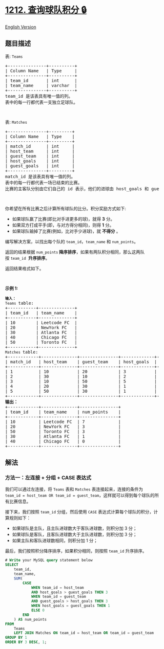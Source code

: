 # [1212. 查询球队积分 🔒](https://leetcode.cn/problems/team-scores-in-football-tournament)

[English Version](/solution/1200-1299/1212.Team%20Scores%20in%20Football%20Tournament/README_EN.md)

<!-- tags:数据库 -->

<!-- difficulty:中等 -->

## 题目描述

<!-- 这里写题目描述 -->

<p>表: <code>Teams</code></p>

<pre>
+---------------+----------+
| Column Name   | Type     |
+---------------+----------+
| team_id       | int      |
| team_name     | varchar  |
+---------------+----------+
team_id 是该表具有唯一值的列。
表中的每一行都代表一支独立足球队。
</pre>

<p>&nbsp;</p>

<p>表:&nbsp;<code>Matches</code></p>

<pre>
+---------------+---------+
| Column Name   | Type    |
+---------------+---------+
| match_id      | int     |
| host_team     | int     |
| guest_team    | int     | 
| host_goals    | int     |
| guest_goals   | int     |
+---------------+---------+
match_id 是该表具有唯一值的列。
表中的每一行都代表一场已结束的比赛。
比赛的主客队分别由它们自己的 id 表示，他们的进球由 host_goals 和 guest_goals 分别表示。
</pre>

<p>&nbsp;</p>

<p>你希望在所有比赛之后计算所有球队的比分。积分奖励方式如下:</p>

<ul>
	<li>如果球队赢了比赛(即比对手进更多的球)，就得 <strong>3</strong> 分。</li>
	<li>如果双方打成平手(即，与对方得分相同)，则得 <strong>1</strong> 分。</li>
	<li>如果球队输掉了比赛(例如，比对手少进球)，就 <strong>不得分</strong> 。</li>
</ul>

<p>编写解决方案，以找出每个队的&nbsp;<code>team_id</code>，<code>team_name</code> 和 <code>num_points</code>。</p>

<p>返回的结果根据&nbsp;<code>num_points</code><strong> 降序排序</strong>，如果有两队积分相同，那么这两队按&nbsp;<code>team_id</code>&nbsp; <strong>升序排序</strong>。</p>

<p>返回结果格式如下。</p>

<p>&nbsp;</p>

<p><strong>示例 1:</strong></p>

<pre>
<code><strong>输入：</strong>
Teams </code>table:
+-----------+--------------+
| team_id   | team_name    |
+-----------+--------------+
| 10        | Leetcode FC  |
| 20        | NewYork FC   |
| 30        | Atlanta FC   |
| 40        | Chicago FC   |
| 50        | Toronto FC   |
+-----------+--------------+
<code>Matches </code>table:
+------------+--------------+---------------+-------------+--------------+
| match_id   | host_team    | guest_team    | host_goals  | guest_goals  |
+------------+--------------+---------------+-------------+--------------+
| 1          | 10           | 20            | 3           | 0            |
| 2          | 30           | 10            | 2           | 2            |
| 3          | 10           | 50            | 5           | 1            |
| 4          | 20           | 30            | 1           | 0            |
| 5          | 50           | 30            | 1           | 0            |
+------------+--------------+---------------+-------------+--------------+
<strong>输出：</strong>
+------------+--------------+---------------+
| team_id    | team_name    | num_points    |
+------------+--------------+---------------+
| 10         | Leetcode FC  | 7             |
| 20         | NewYork FC   | 3             |
| 50         | Toronto FC   | 3             |
| 30         | Atlanta FC   | 1             |
| 40         | Chicago FC   | 0             |
+------------+--------------+---------------+</pre>

## 解法

### 方法一：左连接 + 分组 + CASE 表达式

我们可以通过左连接，将 `Teams` 表和 `Matches` 表连接起来，连接的条件为 `team_id = host_team OR team_id = guest_team`，这样就可以得到每个球队的所有比赛信息。

接下来，我们按照 `team_id` 分组，然后使用 `CASE` 表达式计算每个球队的积分，计算规则如下：

-   如果球队是主队，且主队进球数大于客队进球数，则积分加 $3$ 分；
-   如果球队是客队，且客队进球数大于主队进球数，则积分加 $3$ 分；
-   如果主队和客队进球数相同，则积分加 $1$ 分；

最后，我们按照积分降序排序，如果积分相同，则按照 `team_id` 升序排序。

<!-- tabs:start -->

```sql
# Write your MySQL query statement below
SELECT
    team_id,
    team_name,
    SUM(
        CASE
            WHEN team_id = host_team
            AND host_goals > guest_goals THEN 3
            WHEN team_id = guest_team
            AND guest_goals > host_goals THEN 3
            WHEN host_goals = guest_goals THEN 1
            ELSE 0
        END
    ) AS num_points
FROM
    Teams
    LEFT JOIN Matches ON team_id = host_team OR team_id = guest_team
GROUP BY 1
ORDER BY 3 DESC, 1;
```

<!-- tabs:end -->

<!-- end -->
